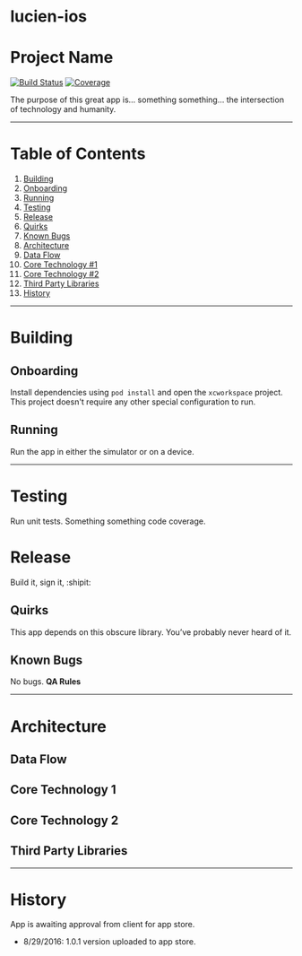 # lucien-ios
# Project Name

<!-- Replace the instances of "ios-template" in each of the links below with the name of your project in Jenkins.

For Android Projects:
- Replace 'iOS' with 'Android' in both links
- Replace 'ios-legacy' with 'android-projects' in both links

-->
[![Build Status](https://ci.intrepid.io/buildStatus/icon?job=iOS/ios-legacy/ios-template)](https://ci.intrepid.io/job/iOS/job/ios-legacy/job/ios-template/)
[![Coverage](http://ci.intrepid.io:9913/jenkins/cobertura/iOS/job/ios-legacy/job/ios-template)](https://ci.intrepid.io/job/iOS/job/ios-legacy/job/ios-template/cobertura/)

The purpose of this great app is… something something… the intersection of technology and humanity.
___
# Table of Contents

1. [Building](#building)
1. [Onboarding](#onboarding)
2. [Running](#running)
2. [Testing](#testing)
3. [Release](#release)
1. [Quirks](#quirks)
2. [Known Bugs](#known-bugs)
4. [Architecture](#architecture)
1. [Data Flow](#data-flow)
2. [Core Technology #1](#core-technology-1)
3. [Core Technology #2](#core-technology-2)
4. [Third Party Libraries](#third-party-libraries)
5. [History](#history)

___

# Building
## Onboarding
Install dependencies using `pod install` and open the `xcworkspace` project.
This project doesn't require any other special configuration to run.

## Running
Run the app in either the simulator or on a device.
___

# Testing
Run unit tests.
Something something code coverage.

# Release
Build it, sign it, :shipit:

## Quirks
This app depends on this obscure library. You’ve probably never heard of it.

## Known Bugs
No bugs. **QA Rules**
___

# Architecture
## Data Flow
## Core Technology 1
## Core Technology 2
## Third Party Libraries
___

# History
App is awaiting approval from client for app store.

- 8/29/2016: 1.0.1 version uploaded to app store.
